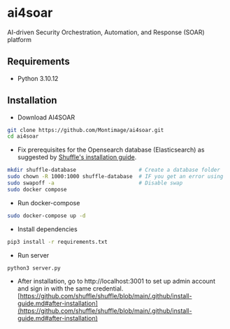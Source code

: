 # ai4soar
AI-driven Security Orchestration, Automation, and Response (SOAR) platform

## Requirements
- Python 3.10.12

## Installation
- Download AI4SOAR
```bash
git clone https://github.com/Montimage/ai4soar.git
cd ai4soar
```

- Fix prerequisites for the Opensearch database (Elasticsearch) as suggested by [Shuffle's installation guide](https://github.com/shuffle/shuffle/blob/main/.github/install-guide.md).
```bash
mkdir shuffle-database                    # Create a database folder
sudo chown -R 1000:1000 shuffle-database  # IF you get an error using 'chown', add the user first with 'sudo useradd opensearch'
sudo swapoff -a                           # Disable swap
sudo docker compose 
```

- Run docker-compose
```bash
sudo docker-compose up -d
```

- Install dependencies
```bash
pip3 install -r requirements.txt
```

- Run server
```bash
python3 server.py
```

- After installation, go to http://localhost:3001 to set up admin account and sign in with the same credential. [https://github.com/shuffle/shuffle/blob/main/.github/install-guide.md#after-installation](https://github.com/shuffle/shuffle/blob/main/.github/install-guide.md#after-installation)
